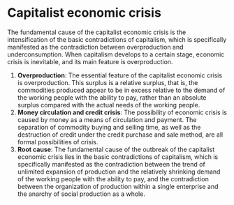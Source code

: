 # Capitalist economic crisis
The fundamental cause of the capitalist economic crisis is the intensification of the basic contradictions of capitalism, which is specifically manifested as the contradiction between overproduction and underconsumption. When capitalism develops to a certain stage, economic crisis is inevitable, and its main feature is overproduction.

1. **Overproduction**: The essential feature of the capitalist economic crisis is overproduction. This surplus is a relative surplus, that is, the commodities produced appear to be in excess relative to the demand of the working people with the ability to pay, rather than an absolute surplus compared with the actual needs of the working people.
2. **Money circulation and credit crisis**: The possibility of economic crisis is caused by money as a means of circulation and payment. The separation of commodity buying and selling time, as well as the destruction of credit under the credit purchase and sale method, are all formal possibilities of crisis.
3. **Root cause**: The fundamental cause of the outbreak of the capitalist economic crisis lies in the basic contradictions of capitalism, which is specifically manifested as the contradiction between the trend of unlimited expansion of production and the relatively shrinking demand of the working people with the ability to pay, and the contradiction between the organization of production within a single enterprise and the anarchy of social production as a whole.